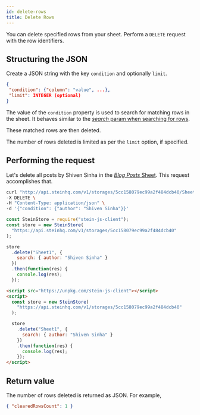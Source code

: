 ```yaml
---
id: delete-rows
title: Delete Rows
---
```


You can delete specified rows from your sheet. Perform a <span class="bg-accent">`DELETE` request with the row identifiers</span>.

## Structuring the JSON

Create a JSON string with the key `condition` and optionally `limit`.

```json
{
 "condition": {"column": "value", ...},
 "limit": INTEGER (optional)
}
```

The value of the `condition` property is used to search for matching rows in the sheet. It behaves similar to the [_search_ param when searching for rows](search-data.md#structuring-the-_search_-query).

These matched rows are then deleted.

The number of rows deleted is limited as per the `limit` option, if specified.

## Performing the request

Let's delete all posts by Shiven Sinha in the [_Blog Posts_ Sheet](https://docs.google.com/spreadsheets/d/13Bc-RY9pOviWvZ7V7CHvuC8QjCqW73guBPk2WxXT0DM/edit#gid=0). This request accomplishes that.

<!--DOCUSAURUS_CODE_TABS-->
<!--cURL-->

```bash
curl "http://api.steinhq.com/v1/storages/5cc158079ec99a2f484dcb40/Sheet1" \
-X DELETE \
-H "Content-Type: application/json" \
-d '{"condition": {"author": "Shiven Sinha"}}'
```

<!--Node.js-->

```javascript
const SteinStore = require("stein-js-client");
const store = new SteinStore(
  "https://api.steinhq.com/v1/storages/5cc158079ec99a2f484dcb40"
);

store
  .delete("Sheet1", {
    search: { author: "Shiven Sinha" }
  })
  .then(function(res) {
    console.log(res);
  });
```

<!--HTML-->

```html
<script src="https://unpkg.com/stein-js-client"></script>
<script>
  const store = new SteinStore(
    "https://api.steinhq.com/v1/storages/5cc158079ec99a2f484dcb40"
  );

  store
    .delete("Sheet1", {
      search: { author: "Shiven Sinha" }
    })
    .then(function(res) {
      console.log(res);
    });
</script>
```

<!--END_DOCUSAURUS_CODE_TABS-->

## Return value

The number of rows deleted is returned as JSON. For example,

```json
{ "clearedRowsCount": 1 }
```
